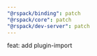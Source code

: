 ```yaml
---
"@rspack/binding": patch
"@rspack/core": patch
"@rspack/dev-server": patch
---
```


feat: add plugin-import
